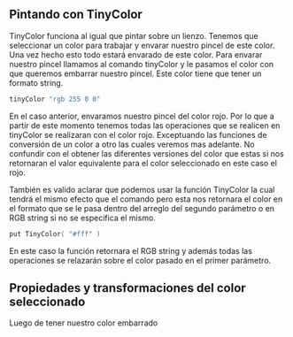 ## Pintando con TinyColor

TinyColor funciona al igual que pintar sobre un lienzo. Tenemos que seleccionar un color para trabajar y envarar nuestro pincel de este color. Una vez hecho esto todo estará envarado de este color. Para envarar nuestro pincel llamamos al comando tinyColor y le pasamos el color con que queremos embarrar nuestro pincel. Este color tiene que tener un formato string.  

```objective-c
tinyColor "rgb 255 0 0"
```

En el caso anterior, envaramos nuestro pincel del color rojo. Por lo que a partir de este momento tenemos todas las operaciones que se realicen en tinyColor se realizaran con el color rojo. Exceptuando las funciones de conversión de un color a otro las cuales veremos mas adelante. No confundir con el obtener las diferentes versiones del color que estas si nos retornaran el valor equivalente para el color seleccionado en este caso el rojo.

También es valido aclarar que podemos usar la función TinyColor la cual tendrá el mismo efecto que el comando pero esta nos retornara el color en el formato que se le pasa dentro del arreglo del segundo parámetro o en RGB string si no se especifica el mismo.

```objective-c
put TinyColor( "#fff" )
```

En este caso la función retornara el RGB string y además todas las operaciones se relazarán sobre el color pasado en el primer parámetro.

## Propiedades y transformaciones del color seleccionado

Luego de tener nuestro color embarrado 